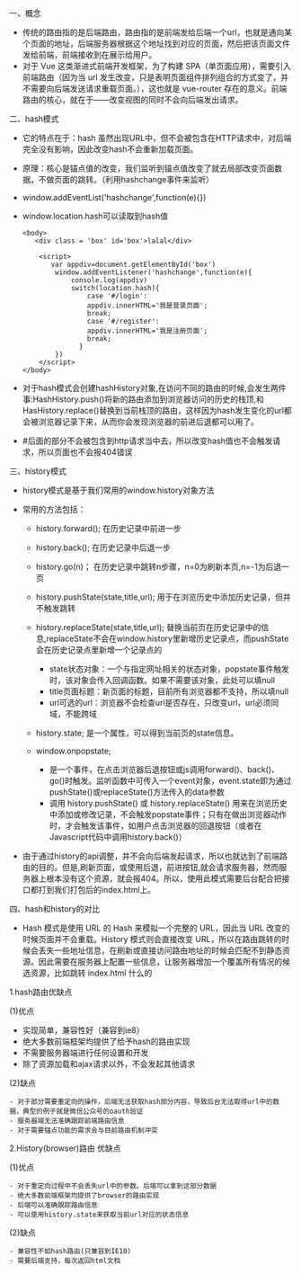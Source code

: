 一、概念

  - 传统的路由指的是后端路由，路由指的是前端发给后端一个url，也就是通向某个页面的地址，后端服务器根据这个地址找到对应的页面，然后把该页面文件发给前端，前端接收到在展示给用户。
  - 对于 Vue 这类渐进式前端开发框架，为了构建 SPA（单页面应用），需要引入前端路由（因为当 url 发生改变，只是表明页面组件排列组合的方式变了，并不需要向后端发送请求重载页面。），这也就是 vue-router 存在的意义。前端路由的核心，就在于——改变视图的同时不会向后端发出请求。

二、hash模式

  - 它的特点在于：hash 虽然出现URL中，但不会被包含在HTTP请求中，对后端完全没有影响，因此改变hash不会重新加载页面。
  - 原理：核心是锚点值的改变，我们监听到锚点值改变了就去局部改变页面数据，不做页面的跳转。（利用hashchange事件来监听）
  - window.addEventList('hashchange',function(e){})
  - window.location.hash可以读取到hash值

        <body>
		   <div class = 'box' id='box'>lalal</div>
		   
		    <script>
		       var appdiv=document.getElementById('box')
		        window.addEventListener('hashchange',function(e){
		            console.log(appdiv)
		            switch(location.hash){
					  	case '#/login':
					  	appdiv.innerHTML='我是登录页面';
					  	break;
					  	case '#/register':
					  	appdiv.innerHTML='我是注册页面';
					  	break;
					  }
		        })
		    </script>
		</body>

  - 对于hash模式会创建hashHistory对象,在访问不同的路由的时候,会发生两件事:HashHistory.push()将新的路由添加到浏览器访问的历史的栈顶,和HasHistory.replace()替换到当前栈顶的路由，这样因为hash发生变化的url都会被浏览器记录下来，从而你会发现浏览器的前进后退都可以用了。

  - #后面的部分不会被包含到http请求当中去，所以改变hash值也不会触发请求，所以页面也不会报404错误

三、history模式

  - history模式是基于我们常用的window.history对象方法
  
  - 常用的方法包括：
      - history.forward(); 在历史记录中前进一步
      - history.back();    在历史记录中后退一步
      - history.go(n)；    在历史记录中跳转n步骤，n=0为刷新本页,n=-1为后退一页
      - history.pushState(state,title,url); 用于在浏览历史中添加历史记录，但并不触发跳转
      - history.replaceState(state,title,url); 替换当前页在历史记录中的信息,replaceState不会在window.history里新增历史记录点，而pushState会在历史记录点里新增一个记录点的
      
          - state状态对象：一个与指定网址相关的状态对象，popstate事件触发时，该对象会传入回调函数。如果不需要该对象，此处可以填null
          - title页面标题：新页面的标题，目前所有浏览器都不支持，所以填null
          - url可选的url：浏览器不会检查url是否存在，只改变url，url必须同域，不能跨域
          
      - history.state; 是一个属性，可以得到当前页的state信息。
      - window.onpopstate;
      
          - 是一个事件，在点击浏览器后退按钮或js调用forward()、back()、go()时触发。监听函数中可传入一个event对象，event.state即为通过pushState()或replaceState()方法传入的data参数
          - 调用  history.pushState()  或  history.replaceState()  用来在浏览历史中添加或修改记录，不会触发popstate事件；只有在做出浏览器动作时，才会触发该事件，如用户点击浏览器的回退按钮（或者在Javascript代码中调用history.back()）
          
  - 由于通过history的api调整，并不会向后端发起请求，所以也就达到了前端路由的目的。但是,刷新页面，或使用后退，前进按钮,就会请求服务器，然而服务器上根本没有这个资源，就会报404。所以，使用此模式需要后台配合把接口都打到我们打包后的index.html上。
  
四、hash和history的对比

  - Hash 模式是使用 URL 的 Hash 来模拟一个完整的 URL，因此当 URL 改变的时候页面并不会重载。History 模式则会直接改变 URL，所以在路由跳转的时候会丢失一些地址信息，在刷新或直接访问路由地址的时候会匹配不到静态资源。因此需要在服务器上配置一些信息，让服务器增加一个覆盖所有情况的候选资源，比如跳转 index.html 什么的

  1.hash路由优缺点

  (1)优点

   - 实现简单，兼容性好（兼容到ie8）
   - 绝大多数前端框架均提供了给予hash的路由实现
   - 不需要服务器端进行任何设置和开发
   - 除了资源加载和ajax请求以外，不会发起其他请求

   (2)缺点

    - 对于部分需要重定向的操作，后端无法获取hash部分内容，导致后台无法取得url中的数据，典型的例子就是微信公众号的oauth验证
    - 服务器端无法准确跟踪前端路由信息
    - 对于需要锚点功能的需求会与目前路由机制冲突

 2.History(browser)路由 优缺点

   (1)优点

    - 对于重定向过程中不会丢失url中的参数。后端可以拿到这部分数据
    - 绝大多数前端框架均提供了browser的路由实现
    - 后端可以准确跟踪路由信息
    - 可以使用history.state来获取当前url对应的状态信息

   (2)缺点

    - 兼容性不如hash路由(只兼容到IE10)
    - 需要后端支持，每次返回html文档



